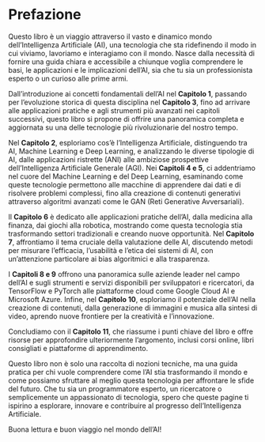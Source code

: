 # Prefazione

Questo libro è un viaggio attraverso il vasto e dinamico mondo dell’Intelligenza Artificiale (AI), una tecnologia che sta ridefinendo il modo in cui viviamo, lavoriamo e interagiamo con il mondo. Nasce dalla necessità di fornire una guida chiara e accessibile a chiunque voglia comprendere le basi, le applicazioni e le implicazioni dell’AI, sia che tu sia un professionista esperto o un curioso alle prime armi.

Dall’introduzione ai concetti fondamentali dell’AI nel **Capitolo 1**, passando per l’evoluzione storica di questa disciplina nel **Capitolo 3**, fino ad arrivare alle applicazioni pratiche e agli strumenti più avanzati nei capitoli successivi, questo libro si propone di offrire una panoramica completa e aggiornata su una delle tecnologie più rivoluzionarie del nostro tempo. 

Nel **Capitolo 2**, esploriamo cos’è l’Intelligenza Artificiale, distinguendo tra AI, Machine Learning e Deep Learning, e analizzando le diverse tipologie di AI, dalle applicazioni ristrette (ANI) alle ambiziose prospettive dell’Intelligenza Artificiale Generale (AGI). Nei **Capitoli 4 e 5**, ci addentriamo nel cuore del Machine Learning e del Deep Learning, esaminando come queste tecnologie permettono alle macchine di apprendere dai dati e di risolvere problemi complessi, fino alla creazione di contenuti generativi attraverso algoritmi avanzati come le GAN (Reti Generative Avversariali).

Il **Capitolo 6** è dedicato alle applicazioni pratiche dell’AI, dalla medicina alla finanza, dai giochi alla robotica, mostrando come questa tecnologia stia trasformando settori tradizionali e creando nuove opportunità. Nel **Capitolo 7**, affrontiamo il tema cruciale della valutazione delle AI, discutendo metodi per misurare l’efficacia, l’usabilità e l’etica dei sistemi di AI, con un’attenzione particolare ai bias algoritmici e alla trasparenza.

I **Capitoli 8 e 9** offrono una panoramica sulle aziende leader nel campo dell’AI e sugli strumenti e servizi disponibili per sviluppatori e ricercatori, da TensorFlow e PyTorch alle piattaforme cloud come Google Cloud AI e Microsoft Azure. Infine, nel **Capitolo 10**, esploriamo il potenziale dell’AI nella creazione di contenuti, dalla generazione di immagini e musica alla sintesi di video, aprendo nuove frontiere per la creatività e l’innovazione.

Concludiamo con il **Capitolo 11**, che riassume i punti chiave del libro e offre risorse per approfondire ulteriormente l’argomento, inclusi corsi online, libri consigliati e piattaforme di apprendimento.

Questo libro non è solo una raccolta di nozioni tecniche, ma una guida pratica per chi vuole comprendere come l’AI stia trasformando il mondo e come possiamo sfruttare al meglio questa tecnologia per affrontare le sfide del futuro. Che tu sia un programmatore esperto, un ricercatore o semplicemente un appassionato di tecnologia, spero che queste pagine ti ispirino a esplorare, innovare e contribuire al progresso dell’Intelligenza Artificiale.

Buona lettura e buon viaggio nel mondo dell’AI!
